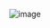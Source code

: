 ![image](https://github.com/magikflowz/new-tank-game-/assets/84246381/1f7be9f5-7b18-4e16-9642-cc9a2c8ac51b)

